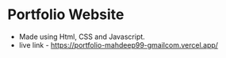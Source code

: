 # Portfolio Website
- Made using Html, CSS and Javascript.
- live link - https://portfolio-mahdeep99-gmailcom.vercel.app/
